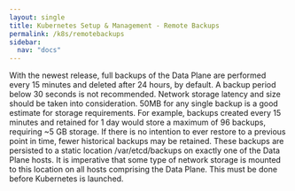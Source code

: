 ```yaml
---
layout: single
title: Kubernetes Setup & Management - Remote Backups
permalink: /k8s/remotebackups
sidebar:
  nav: "docs"
---
```


With the newest release, full backups of the Data Plane are performed every 15 minutes and deleted after 24 hours, by default. A backup period below 30 seconds is not recommended.
Network storage latency and size should be taken into consideration. 50MB for any single backup is a good estimate for storage requirements. For example, backups created every 15 minutes and retained for 1 day would store a maximum of 96 backups, requiring ~5 GB storage. If there is no intention to ever restore to a previous point in time, fewer historical backups may be retained.
These backups are persisted to a static location /var/etcd/backups on exactly one of the Data Plane hosts. It is imperative that some type of network storage is mounted to this location on all hosts comprising the Data Plane. This must be done before Kubernetes is launched.


